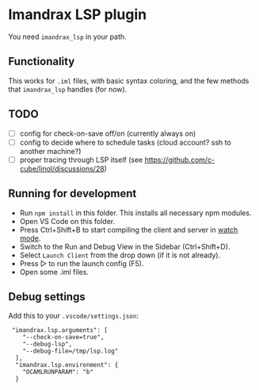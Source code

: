 # Imandrax LSP plugin

You need `imandrax_lsp` in your path.

## Functionality

This works for `.iml` files, with basic syntax coloring, and the few methods
that `imandrax_lsp` handles (for now).

## TODO

- [ ] config for check-on-save off/on (currently always on)
- [ ] config to decide where to schedule tasks (cloud account? ssh to another machine?)
- [ ] proper tracing through LSP itself (see https://github.com/c-cube/linol/discussions/28)

## Running for development

- Run `npm install` in this folder. This installs all necessary npm modules.
- Open VS Code on this folder.
- Press Ctrl+Shift+B to start compiling the client and server in [watch mode](https://code.visualstudio.com/docs/editor/tasks#:~:text=The%20first%20entry%20executes,the%20HelloWorld.js%20file.).
- Switch to the Run and Debug View in the Sidebar (Ctrl+Shift+D).
- Select `Launch Client` from the drop down (if it is not already).
- Press ▷ to run the launch config (F5).
- Open some .iml files.

## Debug settings

Add this to your `.vscode/settings.json`:

```
 "imandrax.lsp.arguments": [
    "--check-on-save=true",
    "--debug-lsp",
    "--debug-file=/tmp/lsp.log"
  ],
  "imandrax.lsp.environment": {
    "OCAMLRUNPARAM": "b"
  }
```